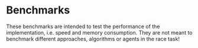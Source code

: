 # Benchmarks

These benchmarks are intended to test the performance of the implementation, i.e. speed and memory consumption. They are not meant to benchmark different approaches, algorithms or agents in the race task!
